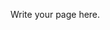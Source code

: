<!--
.. title: News
.. slug: news
.. date: 2020-05-07 05:53:09 UTC+05:30
.. tags: 
.. category: 
.. link: 
.. description: 
.. type: text
-->

Write your page here.
